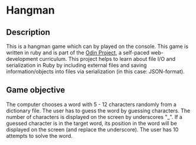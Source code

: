 # Hangman

## Description
This is a hangman game which can by played on the console. This game is written in ruby and is part of 
the [Odin Project](https://www.theodinproject.com/lessons/file-i-o-and-serialization), a self-paced web-development 
curriculum. This project helps to learn about file I/O and serialization in Ruby by including external files and saving
information/objects into files via serialization (in this case: JSON-format).

## Game objective
The computer chooses a word with 5 - 12 characters randomly from a dictionary file. The user has to guess the word by guessing
characters. The number of characters is displayed on the screen by underscores "_". If a guessed character is in the target word, 
its position in the word will be displayed on the screen (and replace the underscore). The user has 10 attempts to solve the word. 